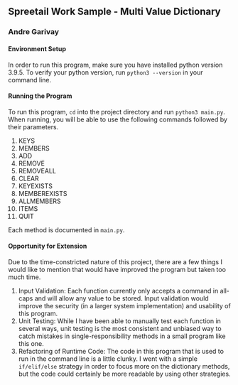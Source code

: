 ## Spreetail Work Sample - Multi Value Dictionary
### Andre Garivay
#### Environment Setup
In order to run this program, make sure you have installed python version 3.9.5. To verify your python version, run `python3 --version` in your command line.
#### Running the Program
To run this program, `cd` into the project directory and run `python3 main.py`. When running, you will be able to use the following commands followed by their parameters.

1.  KEYS
2. MEMBERS
3. ADD
4. REMOVE
5. REMOVEALL
6. CLEAR
7. KEYEXISTS  
8. MEMBEREXISTS
9. ALLMEMBERS
10. ITEMS
11. QUIT

Each method is documented in `main.py`.

#### Opportunity for Extension
Due to the time-constricted nature of this project, there are a few things I would like to mention that would have improved the program but taken too much time.
1. Input Validation: Each function currently only accepts a command in all-caps and will allow any value to be stored. Input validation would improve the security (in a larger system implementation) and usability of this program.
2. Unit Testing: While I have been able to manually test each function in several ways, unit testing is the most consistent and unbiased way to catch mistakes in single-responsibility methods in a small program like this one.
3. Refactoring of Runtime Code: The code in this program that is used to run in  the command line is a little clunky. I went with a simple `if/elif/else` strategy in order to focus more on the dictionary methods, but the code could certainly be more readable by using other strategies.
